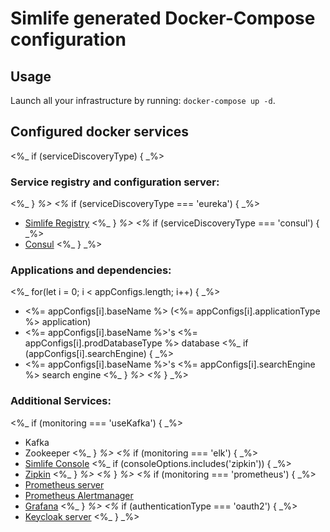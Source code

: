 # Simlife generated Docker-Compose configuration

## Usage

Launch all your infrastructure by running: `docker-compose up -d`.

## Configured docker services
<%_ if (serviceDiscoveryType) { _%>

### Service registry and configuration server:
<%_ } _%>
<%_ if (serviceDiscoveryType === 'eureka') { _%>
- [Simlife Registry](http://localhost:8761)
<%_ } _%>
<%_ if (serviceDiscoveryType === 'consul') { _%>
- [Consul](http://localhost:8500)
<%_ } _%>

### Applications and dependencies:
<%_ for(let i = 0; i < appConfigs.length; i++) { _%>
- <%= appConfigs[i].baseName %> (<%= appConfigs[i].applicationType %> application)
- <%= appConfigs[i].baseName %>'s <%= appConfigs[i].prodDatabaseType %> database
<%_ if (appConfigs[i].searchEngine) { _%>
- <%= appConfigs[i].baseName %>'s <%= appConfigs[i].searchEngine %> search engine
<%_ } _%>
<%_ } _%>

### Additional Services:

<%_ if (monitoring === 'useKafka') { _%>
- Kafka
- Zookeeper
<%_ } _%>
<%_ if (monitoring === 'elk') { _%>
- [Simlife Console](http://localhost:5601)
<%_ if (consoleOptions.includes('zipkin')) { _%>
- [Zipkin](http://localhost:9411)
<%_ } _%>
<%_ } _%>
<%_ if (monitoring === 'prometheus') { _%>
- [Prometheus server](http://localhost:9090)
- [Prometheus Alertmanager](http://localhost:9093)
- [Grafana](http://localhost:3000)
<%_ } _%>
<%_ if (authenticationType === 'oauth2') { _%>
- [Keycloak server](http://localhost:9080)
<%_ } _%>
